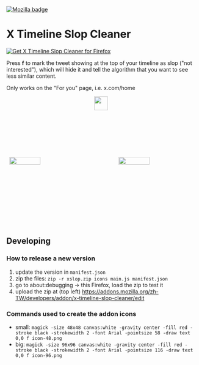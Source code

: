 [![Mozilla badge](https://img.shields.io/amo/rating/x-timeline-slop-cleaner?label=Firefox)](https://addons.mozilla.org/addon/x-timeline-slop-cleaner/)
# X Timeline Slop Cleaner

<a href="https://addons.mozilla.org/addon/x-timeline-slop-cleaner/"><img src="https://github.com/user-attachments/assets/90f96e34-5caf-47cf-826b-e13314397876" alt="Get X Timeline Slop Cleaner for Firefox"></a>

Press **f** to mark the tweet showing at the top of your timeline as slop ("not interested"), which will hide it and tell the algorithm that you want to see less similar content.

Only works on the "For you" page, i.e. x.com/home

<div style="display: flex; justify-content: center; align-items: center;">
  <img src="https://github.com/user-attachments/assets/00ca8e43-0411-431a-978a-fecb35f06c9f" width="40%" style="margin-right: 20px;">
  <img src="https://github.com/user-attachments/assets/d647e422-29e3-4148-9f26-c76ba80260dd" style="width: 36px; display: inline-block; vertical-align: middle; margin-bottom: 300px">&nbsp;&nbsp;
  <img src="https://github.com/user-attachments/assets/ad73ae19-bc4f-4731-b1a5-3c9a18c37f2e" width="40%" style="margin-left: 20px;">
</div>

## Developing
### How to release a new version
1. update the version in `manifest.json`
2. zip the files: `zip -r xslop.zip icons main.js manifest.json`
3. go to about:debugging -> this Firefox, load the zip to test it
4. upload the zip at (top left) https://addons.mozilla.org/zh-TW/developers/addon/x-timeline-slop-cleaner/edit

### Commands used to create the addon icons
* small: `magick -size 48x48 canvas:white -gravity center -fill red -stroke black -strokewidth 2 -font Arial -pointsize 58 -draw text 0,0 f icon-48.png`
* big: `magick -size 96x96 canvas:white -gravity center -fill red -stroke black -strokewidth 2 -font Arial -pointsize 116 -draw text 0,0 f icon-96.png`
